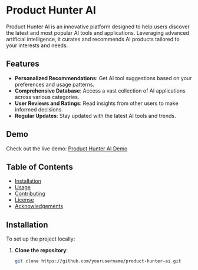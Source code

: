# Product Hunter AI

Product Hunter AI is an innovative platform designed to help users discover the latest and most popular AI tools and applications. Leveraging advanced artificial intelligence, it curates and recommends AI products tailored to your interests and needs.

## Features

- **Personalized Recommendations**: Get AI tool suggestions based on your preferences and usage patterns.
- **Comprehensive Database**: Access a vast collection of AI applications across various categories.
- **User Reviews and Ratings**: Read insights from other users to make informed decisions.
- **Regular Updates**: Stay updated with the latest AI tools and trends.

## Demo

Check out the live demo: [Product Hunter AI Demo](https://your-demo-link.com)

## Table of Contents

- [Installation](#installation)
- [Usage](#usage)
- [Contributing](#contributing)
- [License](#license)
- [Acknowledgements](#acknowledgements)

## Installation

To set up the project locally:

1. **Clone the repository**:

   ```bash
   git clone https://github.com/yourusername/product-hunter-ai.git
